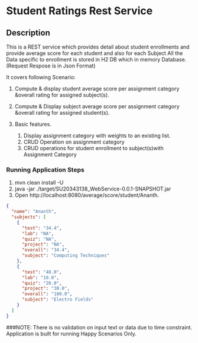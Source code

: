 # Student Ratings Rest Service

## Description

This is a REST service which provides detail about student enrollments and provide average score for each student and also for each Subject
All the Data specific to enrollment is stored in H2 DB which in memory Database.(Request Respose is in Json Format)

It covers following Scenario:

1) Compute & display student average score per assignment category &overall rating for assigned subject(s).
2) Compute & Display subject average score per assignment category &overall rating for assigned student(s).
3) Basic features.

    1) Display assignment category with weights to an existing list.
    2) CRUD Operation on assignment category
    3) CRUD operations for student enrollment to subject(s)with Assignment Category

### Running Application Steps

1) mvn clean install -U
2) java -jar ./target/SU20343138_WebService-0.0.1-SNAPSHOT.jar
3) Open http://localhost:8080/average/score/student/Ananth.

```json
{
  "name": "Ananth",
  "subjects": [
    {
      "test": "34.4",
      "lab": "NA",
      "quiz": "NA",
      "project": "NA",
      "overall": "34.4",
      "subject": "Computing Techniques"
    },
    {
      "test": "40.0",
      "lab": "10.0",
      "quiz": "20.0",
      "project": "30.0",
      "overall": "100.0",
      "subject": "Electro Fields"
    }
  ]
}

```

###NOTE: There is no validation on input text or data due to time constraint. Application is built for running Happy Scenarios Only.


